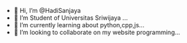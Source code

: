 - 👋 Hi, I’m @HadiSanjaya
- 👀 I’m Student of Universitas Sriwijaya ...
- 🌱 I’m currently learning about python,cpp,js...
- 💞️ I’m looking to collaborate on my website programming...

<!---
HadiSanjaya/HadiSanjaya is a ✨ special ✨ repository because its `README.md` (this file) appears on your GitHub profile.
You can click the Preview link to take a look at your changes.
--->
